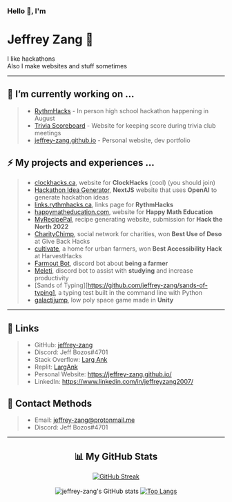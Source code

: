 
### Hello 👋, I'm 
# **Jeffrey Zang** 🦀
I like hackathons<br/>
Also I make websites and stuff sometimes

---

## 🔭 I’m currently working on ...
> - [RythmHacks](https://www.rythmhacks.ca/) - In person high school hackathon happening in August
> - [Trivia Scoreboard](https://trivia-scoreboard.netlify.app/) - Website for keeping score during trivia club meetings
> - [jeffrey-zang.github.io](https://jeffrey-zang.github.io/) - Personal website, dev portfolio

## ⚡ My projects and experiences ...
> - [clockhacks.ca](https://github.com/ClockHacks/clockhacks.ca), website for **ClockHacks** (cool) (you should join)
> - [Hackathon Idea Generator](https://github.com/jeffrey-zang/hackathon-idea-generator), **NextJS** website that uses **OpenAI** to generate hackathon ideas
> - [links.rythmhacks.ca](https://links.rythmhacks.ca/), links page for **RythmHacks**
> - [happymatheducation.com](https://github.com/happymatheducation/happymatheducation.com), website for **Happy Math Education**
> - [MyRecipePal](https://github.com/jeffrey-zang/MyRecipePal), recipe generating website, submission for **Hack the North 2022**
> - [CharityChimp](https://github.com/jeffrey-zang/charitychimp), social network for charities, won **Best Use of Deso** at Give Back Hacks
> - [cultivate](https://github.com/lifeng-yin/cultivate), a home for urban farmers, won **Best Accessibility Hack** at HarvestHacks
> - [Farmout Bot](https://github.com/Yourself1011/farmoutbot), discord bot about **being a farmer**
> - [Meleti](https://github.com/Yourself1011/meleti), discord bot to assist with **studying** and increase productivity
> - [Sands of Typing][https://github.com/jeffrey-zang/sands-of-typing], a typing test built in the command line with Python
> - [galactijump](https://github.com/jeffrey-zang/galactijump), low poly space game made in **Unity**

---

## 🔗 **Links** 
> - GitHub: [jeffrey-zang](https://github.com/jeffrey-zang)
> - Discord: Jeff Bozos#4701
> - Stack Overflow: [Larg Ank](https://stackoverflow.com/users/14683783/larg-ank)
> - Replit: [LargAnk](https://replit.com/@LargAnk)
> - Personal Website: https://jeffrey-zang.github.io/
> - LinkedIn: https://www.linkedin.com/in/jeffreyzang2007/

## 📱 Contact Methods
> - Email: jeffrey-zang@protonmail.me
> - Discord: Jeff Bozos#4701
---

<div align = 'center'>

## 📊 My GitHub Stats

[![GitHub Streak](https://github-readme-streak-stats.herokuapp.com/?user=jeffrey-zang&theme=tokyonight)](https://git.io/streak-stats)
<br></br>
![jeffrey-zang's GitHub stats](https://github-readme-stats.vercel.app/api?username=jeffrey-zang&show_icons=true&theme=tokyonight&hide_rank=true&hide=stars) 
[![Top Langs](https://github-readme-stats.vercel.app/api/top-langs/?username=jeffrey-zang&hide=ShaderLab,HLSL&layout=compact&theme=tokyonight)](https://github.com/anuraghazra/github-readme-stats)

</div>
<!--
**jeffrey-zang/jeffrey-zang** is a ✨ _special_ ✨ repository because its `README.md` (this file) appears on your GitHub profile.

Here are some ideas to get you started:

- 👯 I’m looking to collaborate on ...
- 🤔 I’m looking for help with ...
- 💬 Ask me about ...
- 📫 How to reach me: ...
- 😄 Pronouns: ...
- ⚡ Fun fact: ...
-->
